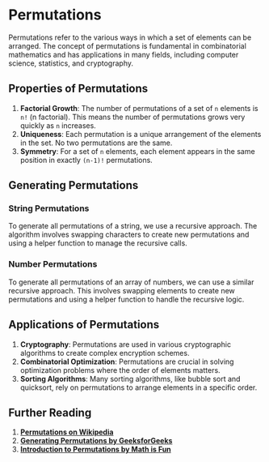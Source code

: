 # Permutations

Permutations refer to the various ways in which a set of elements can be arranged. The concept of permutations is
fundamental in combinatorial mathematics and has applications in many fields, including computer science, statistics,
and cryptography.

## Properties of Permutations

1. **Factorial Growth**: The number of permutations of a set of `n` elements is `n!` (n factorial). This means the
   number of permutations grows very quickly as `n` increases.
2. **Uniqueness**: Each permutation is a unique arrangement of the elements in the set. No two permutations are the
   same.
3. **Symmetry**: For a set of `n` elements, each element appears in the same position in exactly `(n-1)!` permutations.

## Generating Permutations

### String Permutations

To generate all permutations of a string, we use a recursive approach. The algorithm involves swapping characters to
create new permutations and using a helper function to manage the recursive calls.

### Number Permutations

To generate all permutations of an array of numbers, we can use a similar recursive approach. This involves swapping
elements to create new permutations and using a helper function to handle the recursive logic.

## Applications of Permutations

1. **Cryptography**: Permutations are used in various cryptographic algorithms to create complex encryption schemes.
2. **Combinatorial Optimization**: Permutations are crucial in solving optimization problems where the order of elements
   matters.
3. **Sorting Algorithms**: Many sorting algorithms, like bubble sort and quicksort, rely on permutations to arrange
   elements in a specific order.

## Further Reading

1. **[Permutations on Wikipedia](https://en.wikipedia.org/wiki/Permutation)**
2. **[Generating Permutations by GeeksforGeeks](https://www.geeksforgeeks.org/write-a-c-program-to-print-all-permutations-of-a-given-string/)**
3. **[Introduction to Permutations by Math is Fun](https://www.mathsisfun.com/combinatorics/combinations-permutations.html)**
